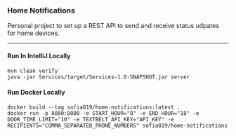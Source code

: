 ### Home Notifications

Personal project to set up a REST API to send and receive status udpates for home devices.

---

#### Run In IntelliJ Locally

```
mvn clean verify
java -jar Services/target/Services-1.0-SNAPSHOT.jar server
```

#### Run Docker Locally

```
docker build --tag sofia819/home-notifications:latest .
docker run -p 8080:8080 -e START_HOUR="8" -e END_HOUR="18" -e DOOR_TIME_LIMIT="10" -e TEXTBELT_API_KEY="API_KEY" -e RECIPIENTS="COMMA_SEPARATED_PHONE_NUMBERS" sofia819/home-notifications
```
